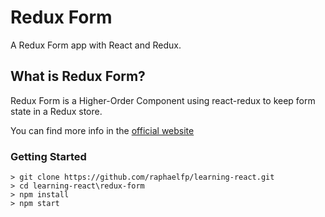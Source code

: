 # Redux Form

A Redux Form app with React and Redux.

## What is Redux Form?

Redux Form is a Higher-Order Component using react-redux to keep form state in a Redux store.

You can find more info in the [official website](http://redux-form.com)

### Getting Started

```
> git clone https://github.com/raphaelfp/learning-react.git 
> cd learning-react\redux-form
> npm install
> npm start
```
